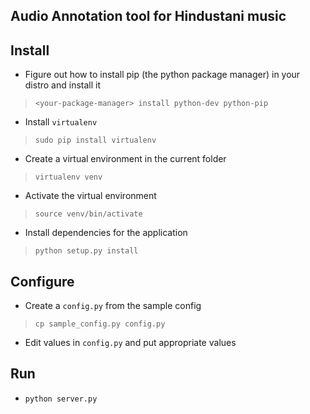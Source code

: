 Audio Annotation tool for Hindustani music
------------------------------------------

## Install
* Figure out how to install pip (the python package manager) in your distro and
install it
> `<your-package-manager> install python-dev python-pip`
* Install `virtualenv`
> `sudo pip install virtualenv`
* Create a virtual environment in the current folder
> `virtualenv venv`
* Activate the virtual environment
> `source venv/bin/activate`
* Install dependencies for the application
> `python setup.py install`

## Configure
* Create a `config.py` from the sample config
> `cp sample_config.py config.py`
* Edit values in `config.py` and put appropriate values

## Run
* `python server.py`
